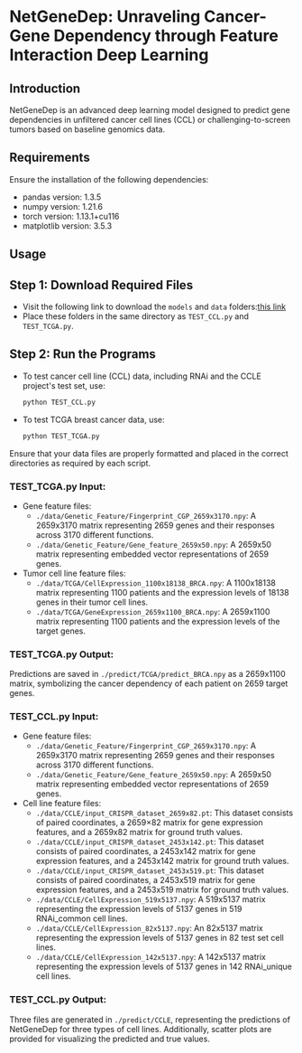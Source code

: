 # NetGeneDep: Unraveling Cancer-Gene Dependency through Feature Interaction Deep Learning

## Introduction
NetGeneDep is an advanced deep learning model designed to predict gene dependencies in unfiltered cancer cell lines (CCL) or challenging-to-screen tumors based on baseline genomics data.

## Requirements
Ensure the installation of the following dependencies:
- pandas version: 1.3.5
- numpy version: 1.21.6
- torch version: 1.13.1+cu116
- matplotlib version: 3.5.3

## Usage
## Step 1: Download Required Files
- Visit the following link to download the `models` and `data` folders:[this link](https://drive.google.com/drive/folders/11TQ1zVPmmkANP8CIq79MZOsXbITXZCCk?usp=sharing)
- Place these folders in the same directory as `TEST_CCL.py` and `TEST_TCGA.py`.
## Step 2: Run the Programs
- To test cancer cell line (CCL) data, including RNAi and the CCLE project's test set, use:
  ```bash
  python TEST_CCL.py
  ```
- To test TCGA breast cancer data, use:
  ```bash
  python TEST_TCGA.py
  ```
Ensure that your data files are properly formatted and placed in the correct directories as required by each script.


### TEST_TCGA.py Input:
- Gene feature files:
  - `./data/Genetic_Feature/Fingerprint_CGP_2659x3170.npy`: A 2659x3170 matrix representing 2659 genes and their responses across 3170 different functions.
  - `./data/Genetic_Feature/Gene_feature_2659x50.npy`: A 2659x50 matrix representing embedded vector representations of 2659 genes.
- Tumor cell line feature files:
  - `./data/TCGA/CellExpression_1100x18138_BRCA.npy`: A 1100x18138 matrix representing 1100 patients and the expression levels of 18138 genes in their tumor cell lines.
  - `./data/TCGA/GeneExpression_2659x1100_BRCA.npy`: A 2659x1100 matrix representing 1100 patients and the expression levels of the target genes.

### TEST_TCGA.py Output:
Predictions are saved in `./predict/TCGA/predict_BRCA.npy` as a 2659x1100 matrix, symbolizing the cancer dependency of each patient on 2659 target genes.

### TEST_CCL.py Input:
- Gene feature files:
  - `./data/Genetic_Feature/Fingerprint_CGP_2659x3170.npy`: A 2659x3170 matrix representing 2659 genes and their responses across 3170 different functions.
  - `./data/Genetic_Feature/Gene_feature_2659x50.npy`: A 2659x50 matrix representing embedded vector representations of 2659 genes.
- Cell line feature files:
  - `./data/CCLE/input_CRISPR_dataset_2659x82.pt`: This dataset consists of paired coordinates, a 2659×82 matrix for gene expression features, and a 2659x82 matrix for ground truth values.
  - `./data/CCLE/input_CRISPR_dataset_2453x142.pt`: This dataset consists of paired coordinates, a 2453x142 matrix for gene expression features, and a 2453x142 matrix for ground truth values.
  - `./data/CCLE/input_CRISPR_dataset_2453x519.pt`: This dataset consists of paired coordinates, a 2453x519 matrix for gene expression features, and a 2453x519 matrix for ground truth values.
  - `./data/CCLE/CellExpression_519x5137.npy`: A 519x5137 matrix representing the expression levels of 5137 genes in 519 RNAi_common cell lines.
  - `./data/CCLE/CellExpression_82x5137.npy`: An 82x5137 matrix representing the expression levels of 5137 genes in 82 test set cell lines.
  - `./data/CCLE/CellExpression_142x5137.npy`: A 142x5137 matrix representing the expression levels of 5137 genes in 142 RNAi_unique cell lines.

### TEST_CCL.py Output:
Three files are generated in `./predict/CCLE`, representing the predictions of NetGeneDep for three types of cell lines. Additionally, scatter plots are provided for visualizing the predicted and true values.
